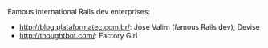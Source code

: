 Famous international Rails dev enterprises:

- <http://blog.plataformatec.com.br/>: Jose Valim (famous Rails dev), Devise
- <http://thoughtbot.com/>: Factory Girl
